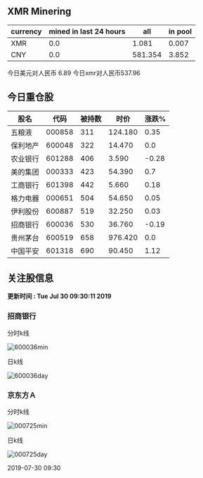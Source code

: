 ## XMR Minering

|currency|mined in last 24 hours|all|in pool|
|---|---|---|---|
|XMR|0.0|1.081|0.007|
|CNY|0.0|581.354|3.852|

今日美元对人民币 6.89	今日xmr对人民币537.96


## 今日重仓股 

|股名|代码|被持数|时价|涨跌%|
|---|---|---|---|---|
|五粮液|000858|311|124.180|0.35|
|保利地产|600048|322|14.470|0.0|
|农业银行|601288|406|3.590|-0.28|
|美的集团|000333|423|54.390|0.7|
|工商银行|601398|442|5.660|0.18|
|格力电器|000651|504|54.650|0.05|
|伊利股份|600887|519|32.250|0.03|
|招商银行|600036|530|36.760|-0.19|
|贵州茅台|600519|658|976.420|0.0|
|中国平安|601318|690|90.450|1.12|

## 关注股信息
**更新时间 : Tue Jul 30 09:30:11 2019**
### 招商银行 
分时k线

![600036min](http://image.sinajs.cn/newchart/min/n/sh600036.gif)

日k线

![600036day](http://image.sinajs.cn/newchart/daily/n/sh600036.gif)

### 京东方Ａ 
分时k线

![000725min](http://image.sinajs.cn/newchart/min/n/sz000725.gif)

日k线

![000725day](http://image.sinajs.cn/newchart/daily/n/sz000725.gif)

2019-07-30 09:30